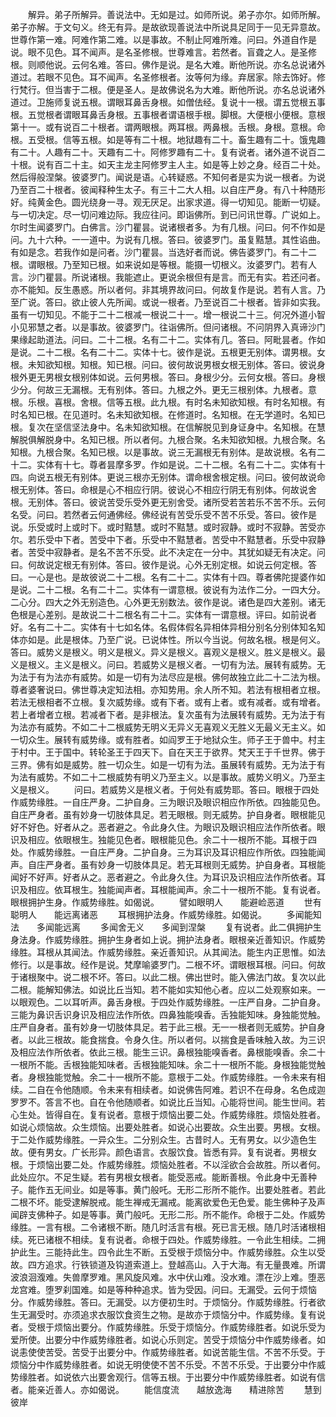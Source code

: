 <!-- { "loadSidebar": true } -->
　　解异。弟子所解异。善说法中。无如是过。如师所说。弟子亦尔。如师所解。弟子亦解。于文句义。终无有异。是故欲现善说法中所说具足同于一见无异意故。世尊作第一难。阿难作第二难。以是事故。不制止阿难所难。问曰。外道自作是说。眼不见色。耳不闻声。是名圣修根。世尊难言。若然者。盲聋之人。是圣修根。则顺他说。云何名难。答曰。佛作是说。是名大难。断他所说。亦名总说诸外道过。若眼不见色。耳不闻声。名圣修根者。汝等何为缘。弃居家。除去饰好。修行梵行。但当害于二根。便是圣人。是故佛说名为大难。断他所说。亦名总说诸外道过。卫施师复说五根。谓眼耳鼻舌身根。如僧佉经。复说十一根。谓五觉根五事根。五觉根者谓眼耳鼻舌身根。五事根者谓语根手根。脚根。大便根小便根。意根第十一。或有说百二十根者。谓两眼根。两耳根。两鼻根。舌根。身根。意根。命根。五受根。信等五根。如是等有二十根。地狱趣有二十。畜生趣有二十。饿鬼趣有二十。人趣有二十。天趣有二十。阿修罗趣有二十。复有说者。诸外道不说百二十根。说有百二十主。如天主龙主阿修罗主人主。如是等上妙之身。经百二十处。然后得般涅槃。彼婆罗门。闻说是语。心转疑惑。不知何者是实为说一根者。为说乃至百二十根者。彼闻释种生太子。有三十二大人相。以自庄严身。有八十种随形好。纯黄金色。圆光绕身一寻。观无厌足。出家求道。得一切知见。能断一切疑。与一切决定。尽一切问难边际。我应往问。即诣佛所。到已问讯世尊。广说如上。尔时生闻婆罗门。白佛言。沙门瞿昙。说诸根者多。为有几根。问曰。何不作如是问。九十六种。一一道中。为说有几根。答曰。彼婆罗门。虽复黠慧。其性谄曲。有如是念。若我作如是问者。沙门瞿昙。当选好者而说。佛告婆罗门。有二十二根。谓眼根。乃至知已根。如来说如是等根。能摄一切根义。汝婆罗门。若有人言。沙门瞿昙。所说诸根。我能遮止。更说余根但有是言。而无有实。若还问者。亦不能知。反生愚惑。所以者何。非其境界故问曰。何故复作是说。若有人言。乃至广说。答曰。欲止彼人先所闻。或说一根者。乃至说百二十根者。皆非如实我。虽有一切知见。不能于二十二根减一根说二十一。增一根说二十三。何况外道小智小见邪慧之者。以是事故。彼婆罗门。往诣佛所。但问诸根。不问阴界入真谛沙门果缘起助道法。问曰。二十二根。名有二十二。实体有几。答曰。阿毗昙者。作如是说。二十二根。名有二十二。实体十七。彼作是说。五根更无别体。谓男根。女根。未知欲知根。知根。知已根。问曰。彼何故说男根女根无别体。答曰。彼说身根外更无男根女根别体如说。云何男根。答曰。身根少分。云何女根。答曰。身根少分。何故三无漏根。无有别体。答曰。九根之外。更无三根别体。九根者。意根。乐根。喜根。舍根。信等五根。此九根。有时名未知欲知根。有时名知根。有时名知已根。在见道时。名未知欲知根。在修道时。名知根。在无学道时。名知已根。复次在坚信坚法身中。名未知欲知根。在信解脱见到身证身中。名知根。在慧解脱俱解脱身中。名知已根。所以者何。九根合聚。名未知欲知根。九根合聚。名知根。九根合聚。名知已根。以是事故。说三无漏根无有别体。是故说根。名有二十二。实体有十七。尊者昙摩多罗。作如是说。二十二根。名有二十二。实体有十四。向说五根无有别体。更说三根亦无别体。谓命根舍根定根。问曰。彼何故说命根无别体。答曰。命根是心不相应行阴。彼说心不相应行阴无有别体。何故说舍根。无别体。答曰。彼说苦受乐受外更无别舍受。诸所受若苦若乐不苦不乐。云何名受。问曰。若然者云何通佛经。佛经说有苦受乐受不苦不乐受。答曰。彼作是说。乐受或时上或时下。或时黠慧。或时不黠慧。或时寂静。或时不寂静。苦受亦尔。若乐受中下者。苦受中下者。乐受中不黠慧者。苦受中不黠慧者。乐受中寂静者。苦受中寂静者。是名不苦不乐受。此不决定在一分中。其犹如疑无有决定。问曰。何故说定根无有别体。答曰。彼作是说。心外无别定根。如说云何定根。答曰。一心是也。是故彼说二十二根。名有二十二。实体有十四。尊者佛陀提婆作如是说。二十二根。名有二十二。实体有一谓意根。彼说有为法作二分。一四大分。二心分。四大之外无别造色。心外更无别数法。彼作是说。诸色是四大差别。诸无色根是心差别。是故说二十二根名有二十二。实体有一谓意根。评曰。如前说者好。名有二十二。实体有十七如名体。名假体假名异相体异相分别名分别体知名知体亦如是。此是根体。乃至广说。已说体性。所以今当说。何故名根。根是何义。答曰。威势义是根义。明义是根义。异义是根义。喜观义是根义。胜义是根义。最义是根义。主义是根义。问曰。若威势义是根义者。一切有为法。展转有威势。无为法于有为法亦有威势。如是一切有为法尽应是根。佛何故独立此二十二法为根。尊者婆奢说曰。佛世尊决定知法相。亦知势用。余人所不知。若法有根相者立根。若法无根相者不立根。复次威势缘。或有下者。或有上者。或有减者。或有增者。若上者增者立根。若减者下者。是非根法。复次虽有为法展转有威势。无为法于有为法亦有威势。不如二十二根威势无明义无异义无喜观义无胜义无最义无主义。如一切众生。展转有威势缘。或有胜者。如阎罗王于地狱众生。师子王于兽中。村主于村中。王于国中。转轮圣王于四天下。自在天王于欲界。梵天王于千世界。佛于三界。佛有如是威势。胜一切众生。如是一切有为法。虽展转有威势。无为法于有为法有威势。不如二十二根威势有明义乃至主义。以是事故。威势义明义。乃至主义是根义。
　　问曰。若威势义是根义者。于何处有威势耶。答曰。眼根于四处作威势缘胜。一自庄严身。二护自身。三为眼识及眼识相应作所依。四独能见色。自庄严身者。虽有妙身一切肢体具足。若无眼根。则无威势。护自身者。眼根能见好不好色。好者从之。恶者避之。令此身久住。为眼识及眼识相应法作所依者。眼识及相应。依眼根生。独能见色者。眼根能见色。余二十一根所不能。耳根于四处。作威势缘胜。一自庄严身。二护自身。三为耳识及耳识相应作所依。四独能闻声。自庄严身者。虽有妙身一切肢体具足。若无耳根则无威势。护自身者。耳根能闻好不好声。好者从之。恶者避之。令此身久住。为耳识及识相应法作所依者。耳识及相应。依耳根生。独能闻声者。耳根能闻声。余二十一根所不能。复有说者。眼根拥护生身。作威势缘胜。如偈说。
　　譬如眼明人　　能避崄恶道
　　世有聪明人　　能远离诸恶
　　耳根拥护法身。作威势缘胜。如偈说。
　　多闻能知法　　多闻能远离
　　多闻舍无义　　多闻到涅槃
　　复有说者。此二俱拥护生身法身。作威势缘胜。拥护生身者如上说。拥护法身者。眼根亲近善知识。作威势缘胜。耳根从其闻法。作威势缘胜。亲近善知识。从其闻法。能生内正思惟。如法修行。以是事故。经作是说。梵摩喻婆罗门。二根不坏。谓眼根耳根。问曰。何故于诸根聚中。说二根不坏。答曰。以此二根。佛出世时。能入佛法门故。复次以此二根。能解知佛法。如说比丘当知。若不能如实知他心者。应以二处观察如来。一以眼观色。二以耳听声。鼻舌身根。于四处作威势缘胜。一庄严自身。二护自身。三能为鼻识舌识身识及相应法作所依。四鼻独能嗅香。舌独能知味。身独能觉触。庄严自身者。虽有妙身一切肢体具足。若于此三根。无一一根者则无威势。护自身者。以此三根故。能食揣食。令身久住。所以者何。以揣食是香味触入故。为三识及相应法作所依者。依此三根。能生三识。鼻根独能嗅香者。鼻根能嗅香。余二十一根所不能。舌根独能知味者。舌根独能知味。余二十一根所不能。身根独能觉触者。身根独能觉触。余二十一根所不能。意根于二处。作威势缘胜。一令未来有相续。二自在令他随顺。令未来有相续者。如说佛告阿难。若识不在母身。名色成迦罗罗不。答言不也。自在令他随顺者。如说比丘当知。心能将世间。能生世间。若心生处。皆得自在。复有说者。意根于烦恼出要二处。作威势缘胜。烦恼处胜者。如说心烦恼故。众生烦恼。出要处胜者。如说心出要故。众生出要。男根。女根。于二处作威势缘胜。一异众生。二分别众生。古昔时人。无有男女。以少造色生故。便有男女。广长形异。颜色语言。衣服饮食。皆悉有异。复有说者。男根女根。于烦恼出要二处。作威势缘胜。烦恼处胜者。不以淫欲合会故胜。所以者何。此处应尔。不足生疑。若有男根女根者。能受恶戒。能断善根。令此身中无善种子。能作五无间业。如是等事。黄门般吒。无形二形所不能作。出要处胜者。若此二根不坏。能受逮解脱戒。能生禅戒无漏戒。能离欲爱色无色爱。能生佛种子及声闻辟支佛种子。如是等事。黄门般吒。无形二形。所不能作。命根于二处。作威势缘胜。一言有根。二令诸根不断。随几时活言有根。死已言无根。随几时活诸根相续。死已诸根不相续。复有说者。命根于四处。作威势缘胜。一令此生相续。二拥护此生。三能持此生。四令此生不断。五受根于烦恼分中。作威势缘胜。众生以受故。四方追求。行铁锁道及钩道索道上。登越高山。入于大海。有无量畏难。所谓波浪洄澓难。失兽摩罗难。黑风旋风难。水中伏山难。没水难。漂在沙上难。堕恶龙宫难。堕罗刹国难。如是等种种追求。皆为受因。问曰。无漏受。云何于烦恼分。作威势缘胜。答曰。无漏受。以方便初生时。于烦恼分。作威势缘胜。行者欲生无漏受时。亦须追求衣服饮食资生之物。是故亦于烦恼分中。作威势缘。复有说者。受根于烦恼出要分。作威势缘胜。乐受于烦恼分。作威势缘胜者。如说乐受为爱所使。出要分中作威势缘胜者。如说心乐则定。苦受于烦恼分中作威势缘者。如说恚使使苦受。苦受于出要分中。作威势缘胜者。如说苦能生信。不苦不乐受。于烦恼分中作威势缘胜者。如说无明使使不苦不乐受。不苦不乐受。于出要分中作威势缘胜者。如说依六出要舍观行。信等五根。于出要分中作威势缘胜者。如说有信者。能亲近善人。亦如偈说。
　　能信度流　　越放逸海　　精进除苦
　　慧到彼岸
